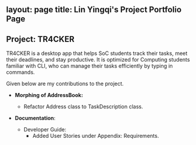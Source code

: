 layout: page
title: Lin Yingqi's Project Portfolio Page
---

## Project: TR4CKER

TR4CKER is a desktop app that helps SoC students track their tasks, meet their deadlines, and stay productive. It is 
optimized for Computing students familiar with CLI, who can manage their tasks efficiently by typing in commands.

Given below are my contributions to the project.

* **Morphing of AddressBook:** 
  * Refactor Address class to TaskDescription class.

* **Documentation**:
  * Developer Guide:
    * Added User Stories under Appendix: Requirements.
